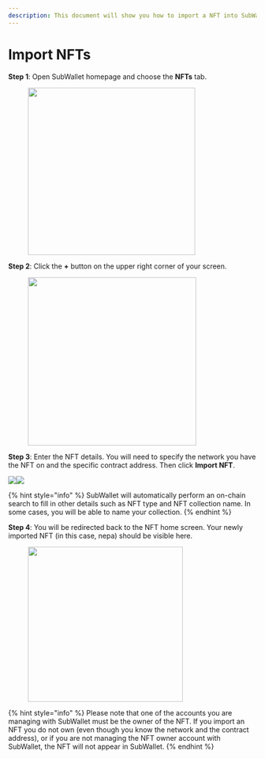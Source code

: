 ```yaml
---
description: This document will show you how to import a NFT into SubWallet.
---
```


# Import NFTs

**Step 1**: Open SubWallet homepage and choose the **NFTs** tab.

<div align="left">

<figure><img src="../../.gitbook/assets/image (91).png" alt="" width="339"><figcaption></figcaption></figure>

</div>

**Step 2**: Click the **+** button on the upper right corner of your screen.

<div align="left">

<figure><img src="../../.gitbook/assets/image (92).png" alt="" width="341"><figcaption></figcaption></figure>

</div>

**Step 3**: Enter the NFT details. You will need to specify the network you have the NFT on and the specific contract address. Then click **Import NFT**.

&#x20;![](<../../.gitbook/assets/image (96).png>)![](<../../.gitbook/assets/image (95).png>)

{% hint style="info" %}
SubWallet will automatically perform an on-chain search to fill in other details such as NFT type and NFT collection name. In some cases, you will be able to name your collection.&#x20;
{% endhint %}

**Step 4**: You will be redirected back to the NFT home screen. Your newly imported NFT (in this case, nepa) should be visible here.&#x20;

<div align="left">

<figure><img src="../../.gitbook/assets/image (147).png" alt="" width="314"><figcaption></figcaption></figure>

</div>

{% hint style="info" %}
Please note that one of the accounts you are managing with SubWallet must be the owner of the NFT. If you import an NFT you do not own (even though you know the network and the contract address), or if you are not managing the NFT owner account with SubWallet, the NFT will not appear in SubWallet.&#x20;
{% endhint %}
